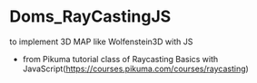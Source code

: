 # Doms_RayCastingJS

to implement 3D MAP like Wolfenstein3D with JS <br>

- from Pikuma tutorial class of Raycasting Basics with JavaScript(https://courses.pikuma.com/courses/raycasting)<br>
